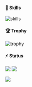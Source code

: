 #### 🌱 Skills
<img alt="skills" src="https://skillicons.dev/icons?theme=light&perline=8&i=ts,js,html,css,cs,dotnet,react,nextjs,vue,tailwind,supabase,vercel,git,github" />

#### 🏆 Trophy
<img alt="trophy" src="https://github-profile-trophy.vercel.app/?username=kaito5757" />

#### ⚡️ Status
<p>
  <img src="http://github-profile-summary-cards.vercel.app/api/cards/repos-per-language?username=kaito5757&theme=transparent" />
  <img src="http://github-profile-summary-cards.vercel.app/api/cards/productive-time?username=kaito5757&theme=transparent" />
</p>
<p>
  <img src="https://github-profile-summary-cards.vercel.app/api/cards/profile-details?username=kaito5757&theme=transparent" />
</p>
